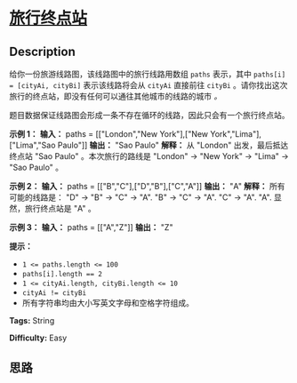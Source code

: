 # [旅行终点站][title]

## Description

给你一份旅游线路图，该线路图中的旅行线路用数组 `paths` 表示，其中 `paths[i] = [cityAi, cityBi]` 表示该线路将会从
`cityAi` 直接前往 `cityBi` 。请你找出这次旅行的终点站，即没有任何可以通往其他城市的线路的城市 _。_

题目数据保证线路图会形成一条不存在循环的线路，因此只会有一个旅行终点站。



**示例 1：**
            **输入：** paths = [["London","New York"],["New York","Lima"],["Lima","Sao Paulo"]]    **输出：** "Sao Paulo"     **解释：** 从 "London" 出发，最后抵达终点站 "Sao Paulo" 。本次旅行的路线是 "London" -> "New York" -> "Lima" -> "Sao Paulo" 。    

**示例 2：**
            **输入：** paths = [["B","C"],["D","B"],["C","A"]]    **输出：** "A"    **解释：** 所有可能的线路是：    "D" -> "B" -> "C" -> "A".     "B" -> "C" -> "A".     "C" -> "A".     "A".     显然，旅行终点站是 "A" 。    

**示例 3：**
            **输入：** paths = [["A","Z"]]    **输出：** "Z"    



**提示：**

  * `1 <= paths.length <= 100`
  * `paths[i].length == 2`
  * `1 <= cityAi.length, cityBi.length <= 10`
  * `cityAi != cityBi`
  * 所有字符串均由大小写英文字母和空格字符组成。


**Tags:** String

**Difficulty:** Easy

## 思路

[title]: https://leetcode-cn.com/problems/destination-city
